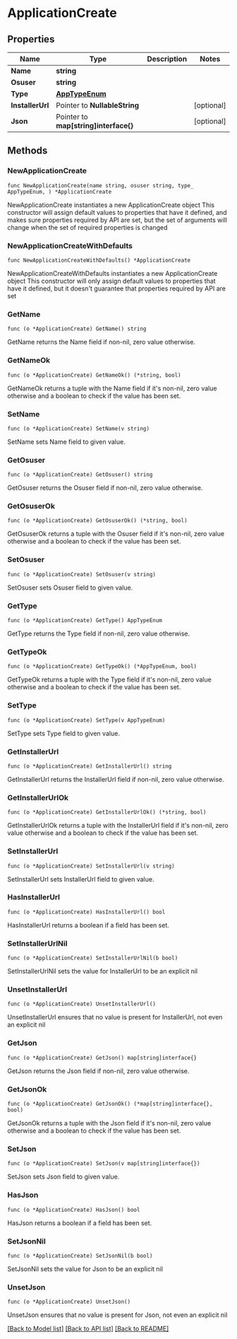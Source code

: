 # ApplicationCreate

## Properties

Name | Type | Description | Notes
------------ | ------------- | ------------- | -------------
**Name** | **string** |  | 
**Osuser** | **string** |  | 
**Type** | [**AppTypeEnum**](AppTypeEnum.md) |  | 
**InstallerUrl** | Pointer to **NullableString** |  | [optional] 
**Json** | Pointer to **map[string]interface{}** |  | [optional] 

## Methods

### NewApplicationCreate

`func NewApplicationCreate(name string, osuser string, type_ AppTypeEnum, ) *ApplicationCreate`

NewApplicationCreate instantiates a new ApplicationCreate object
This constructor will assign default values to properties that have it defined,
and makes sure properties required by API are set, but the set of arguments
will change when the set of required properties is changed

### NewApplicationCreateWithDefaults

`func NewApplicationCreateWithDefaults() *ApplicationCreate`

NewApplicationCreateWithDefaults instantiates a new ApplicationCreate object
This constructor will only assign default values to properties that have it defined,
but it doesn't guarantee that properties required by API are set

### GetName

`func (o *ApplicationCreate) GetName() string`

GetName returns the Name field if non-nil, zero value otherwise.

### GetNameOk

`func (o *ApplicationCreate) GetNameOk() (*string, bool)`

GetNameOk returns a tuple with the Name field if it's non-nil, zero value otherwise
and a boolean to check if the value has been set.

### SetName

`func (o *ApplicationCreate) SetName(v string)`

SetName sets Name field to given value.


### GetOsuser

`func (o *ApplicationCreate) GetOsuser() string`

GetOsuser returns the Osuser field if non-nil, zero value otherwise.

### GetOsuserOk

`func (o *ApplicationCreate) GetOsuserOk() (*string, bool)`

GetOsuserOk returns a tuple with the Osuser field if it's non-nil, zero value otherwise
and a boolean to check if the value has been set.

### SetOsuser

`func (o *ApplicationCreate) SetOsuser(v string)`

SetOsuser sets Osuser field to given value.


### GetType

`func (o *ApplicationCreate) GetType() AppTypeEnum`

GetType returns the Type field if non-nil, zero value otherwise.

### GetTypeOk

`func (o *ApplicationCreate) GetTypeOk() (*AppTypeEnum, bool)`

GetTypeOk returns a tuple with the Type field if it's non-nil, zero value otherwise
and a boolean to check if the value has been set.

### SetType

`func (o *ApplicationCreate) SetType(v AppTypeEnum)`

SetType sets Type field to given value.


### GetInstallerUrl

`func (o *ApplicationCreate) GetInstallerUrl() string`

GetInstallerUrl returns the InstallerUrl field if non-nil, zero value otherwise.

### GetInstallerUrlOk

`func (o *ApplicationCreate) GetInstallerUrlOk() (*string, bool)`

GetInstallerUrlOk returns a tuple with the InstallerUrl field if it's non-nil, zero value otherwise
and a boolean to check if the value has been set.

### SetInstallerUrl

`func (o *ApplicationCreate) SetInstallerUrl(v string)`

SetInstallerUrl sets InstallerUrl field to given value.

### HasInstallerUrl

`func (o *ApplicationCreate) HasInstallerUrl() bool`

HasInstallerUrl returns a boolean if a field has been set.

### SetInstallerUrlNil

`func (o *ApplicationCreate) SetInstallerUrlNil(b bool)`

 SetInstallerUrlNil sets the value for InstallerUrl to be an explicit nil

### UnsetInstallerUrl
`func (o *ApplicationCreate) UnsetInstallerUrl()`

UnsetInstallerUrl ensures that no value is present for InstallerUrl, not even an explicit nil
### GetJson

`func (o *ApplicationCreate) GetJson() map[string]interface{}`

GetJson returns the Json field if non-nil, zero value otherwise.

### GetJsonOk

`func (o *ApplicationCreate) GetJsonOk() (*map[string]interface{}, bool)`

GetJsonOk returns a tuple with the Json field if it's non-nil, zero value otherwise
and a boolean to check if the value has been set.

### SetJson

`func (o *ApplicationCreate) SetJson(v map[string]interface{})`

SetJson sets Json field to given value.

### HasJson

`func (o *ApplicationCreate) HasJson() bool`

HasJson returns a boolean if a field has been set.

### SetJsonNil

`func (o *ApplicationCreate) SetJsonNil(b bool)`

 SetJsonNil sets the value for Json to be an explicit nil

### UnsetJson
`func (o *ApplicationCreate) UnsetJson()`

UnsetJson ensures that no value is present for Json, not even an explicit nil

[[Back to Model list]](../README.md#documentation-for-models) [[Back to API list]](../README.md#documentation-for-api-endpoints) [[Back to README]](../README.md)


